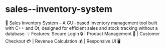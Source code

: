 # sales--inventory-system
🚀 Sales Inventory System – A GUI-based inventory management tool built with C++ and Qt, designed for efficient sales and stock tracking without a database.  💡 Features: Secure Login 🔒 | Product Management 🛒 | Customer Checkout 💳 | Revenue Calculation 💰 | Responsive UI 🖥️
